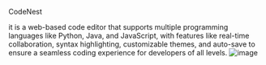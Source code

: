CodeNest

 it is a web-based code editor that supports multiple programming languages like Python, Java, and JavaScript, with features like real-time collaboration, syntax highlighting, customizable themes, and auto-save to ensure a seamless coding experience for developers of all levels.
![image](https://github.com/user-attachments/assets/3955cc4e-d87a-4d7e-be71-0f97f46c754c)

